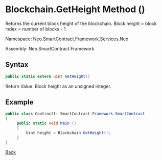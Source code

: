 # Blockchain.GetHeight Method ()

Returns the current block height of the blockchain. Block height = block index = number of blocks - 1.

Namespace: [Neo.SmartContract.Framework.Services.Neo](../../neo.md)

Assembly: Neo.SmartContract.Framework

## Syntax

```c#
public static extern uint GetHeight()
```

Return Value: Block height as an unsigned integer.

## Example

```c#
public class Contract1: SmartContract.Framework.SmartContract
{
     public static void Main ()
     {
         Uint height = Blockchain.GetHeight();
     }
}
```



[Back](../Blockchain.md)
